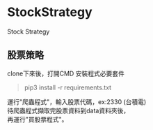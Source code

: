 # StockStrategy
Stock Strategy

## 股票策略
clone下來後，打開CMD
安裝程式必要套件
> pip3 install -r requirements.txt

運行"爬蟲程式"，輸入股票代碼，ex:2330 (台積電)  
待爬蟲程式擷取完股票資料到data資料夾後，  
再運行"買股票程式"。  
